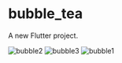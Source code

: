 # bubble_tea

A new Flutter project.

![bubble2](https://user-images.githubusercontent.com/114760131/231022117-21810a45-f8c1-4ecc-a131-21ee97bf0c1d.png)
![bubble3](https://user-images.githubusercontent.com/114760131/231022118-11591526-cd72-4b06-8093-2a635ec42024.png)
![bubble1](https://user-images.githubusercontent.com/114760131/231022120-20cc10ef-d21f-4725-afdd-461de8590709.png)
